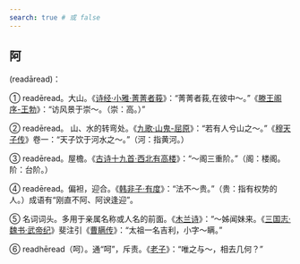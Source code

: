```yaml
---
search: true # 或 false
---
```


## 阿

(readāread)：

➀ readēread。大山。《[诗经·小雅·菁菁者莪](../../example/诗经/诗经·小雅·菁菁者莪)》：“菁菁者莪,在彼中～。”《[滕王阁序-王勃](../../example/王勃/滕王阁序)》：“访风景于崇～。（崇：高。）”

➁ readēread。 山、水的转弯处。《[九歌·山鬼-屈原](../../example/屈原/九歌-山鬼)》：“若有人兮山之～。”《[穆天子传](../../example/西周/穆天子传)》卷一：“天子饮于河水之～。”（河：指黄河。）

➂ readēread。屋檐。《[古诗十九首·西北有高楼](../../example/古诗十九首/西北有高楼)》：“～阁三重阶。”（阁：楼阁。阶：台阶。）

➃ readēread。偏袒，迎合。《[韩非子·有度](../../example/韩非/韩非子·有度)》：“法不～贵。”（贵：指有权势的人。）成语有“刚直不阿、阿谀逢迎”。

➄ 名词词头。多用于亲属名称或人名的前面。《[木兰诗](../../example/南北朝·民歌/木兰诗.md)》：“～姊闻妹来。《[三国志·魏书·武帝纪](../../example/陈寿/三国志·魏书·武帝纪.md)》斐注引《[曹瞒传](../../example/陈寿/三国志·魏书·武帝纪)》：“太祖一名吉利，小字～瞒。”

➅ readhēread（呵）。通“呵”，斥责。《[老子](../../example/老子/老子)》：“唯之与～，相去几何？”
